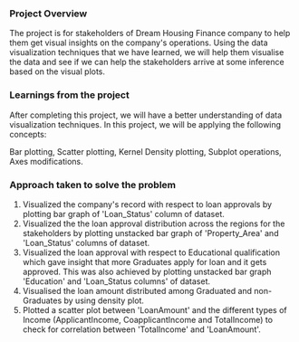 ### Project Overview

 The project is for stakeholders of Dream Housing Finance company to help them get visual insights on the company's operations. Using the data visualization techniques that we have learned, we will help them visualise the data and see if we can help the stakeholders arrive at some inference based on the visual plots.


### Learnings from the project

 After completing this project,  we will have a better understanding of data visualization techniques. In this project, we will be applying the following concepts:

Bar plotting,
Scatter plotting,
Kernel Density plotting,
Subplot operations,
Axes modifications.


### Approach taken to solve the problem

 1. Visualized the company's record with respect to loan approvals by plotting bar graph of 'Loan_Status' column of dataset.
2. Visualized the  the loan approval distribution across the regions for the stakeholders by plotting unstacked bar graph of 'Property_Area' and   
     'Loan_Status' columns of dataset.
3. Visualized the loan approval with respect to Educational qualification which gave insight that more Graduates apply for loan and it gets approved. 
     This was also achieved  by plotting unstacked bar graph 'Education' and 'Loan_Status columns' of dataset.
4. Visualised the loan amount distributed among Graduated and non-Graduates by using density plot.
5.  Plotted a scatter plot between 'LoanAmount' and the different types of Income (ApplicantIncome, CoapplicantIncome and TotalIncome) to check 
     for  correlation between 'TotalIncome' and 'LoanAmount'.



